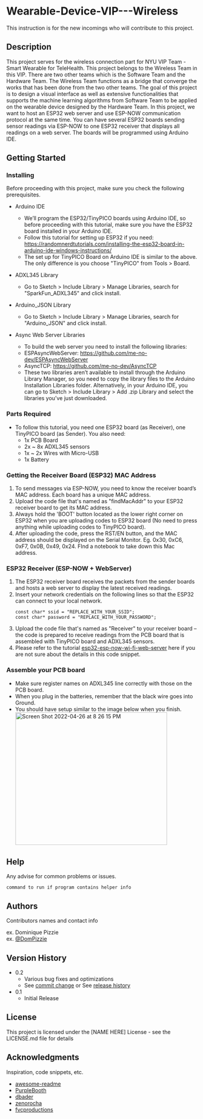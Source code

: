 # Wearable-Device-VIP---Wireless

This instruction is for the new incomings who will contribute to this project.

## Description

This project serves for the wireless connection part for NYU VIP Team - Smart Wearable for TeleHealth.
This project belongs to the Wireless Team in this VIP. There are two other teams which is the Software Team and the Hardware Team.
The Wireless Team functions as a bridge that converge the works that has been done from the two other teams.
The goal of this project is to design a visual interface as well as extensive functionalities that supports the machine learning algorithms from Software Team to be applied on the wearable device designed by the Hardware Team.
In this project, we want to host an ESP32 web server and use ESP-NOW communication protocol at the same time. You can have several ESP32 boards sending sensor readings via ESP-NOW to one ESP32 receiver that displays all readings on a web server. The boards will be programmed using Arduino IDE.


## Getting Started

### Installing
Before proceeding with this project, make sure you check the following prerequisites.

* Arduino IDE 
    - We’ll program the ESP32/TinyPICO boards using Arduino IDE, so before proceeding with this tutorial, make sure you have the ESP32 board installed in your Arduino IDE. 
    - Follow this tutorial for setting up ESP32 if you need: https://randomnerdtutorials.com/installing-the-esp32-board-in-arduino-ide-windows-instructions/
    - The set up for TinyPICO Board on Arduino IDE is similar to the above. The only difference is you choose "TinyPICO" from Tools > Board. 
    
* ADXL345 Library
    - Go to Sketch > Include Library > Manage Libraries, search for "SparkFun_ADXL345" and click install.
    
* Arduino_JSON Library
    - Go to Sketch > Include Library > Manage Libraries, search for "Arduino_JSON" and click install.

* Async Web Server Libraries
    - To build the web server you need to install the following libraries:
    - ESPAsyncWebServer: https://github.com/me-no-dev/ESPAsyncWebServer
    - AsyncTCP: https://github.com/me-no-dev/AsyncTCP
    - These two libraries aren’t available to install through the Arduino Library Manager, so you need to copy the library files to the Arduino Installation Libraries folder. Alternatively, in your Arduino IDE, you can go to Sketch > Include Library > Add .zip Library and select the libraries you’ve just downloaded.
    

### Parts Required
* To follow this tutorial, you need one ESP32 board (as Receiver), one TinyPICO board (as Sender). You also need:
    - 1x PCB Board
    - 2x ~ 8x ADXL345 sensors
    - 1x ~ 2x Wires with Micro-USB
    - 1x Battery
    

### Getting the Receiver Board (ESP32) MAC Address
1. To send messages via ESP-NOW, you need to know the receiver board’s MAC address. Each board has a unique MAC address.
2. Upload the code file that's named as "findMacAddr" to your ESP32 receiver board to get its MAC address.
3. Always hold the 'BOOT' button located as the lower right corner on ESP32 when you are uploading codes to ESP32 board (No need to press anything while uploading codes to TinyPICO board).
4. After uploading the code, press the RST/EN button, and the MAC address should be displayed on the Serial Monitor. Eg. 0x30, 0xC6, 0xF7, 0x0B, 0x49, 0x24. FInd a notebook to take down this Mac address.


### ESP32 Receiver (ESP-NOW + WebServer)
1. The ESP32 receiver board receives the packets from the sender boards and hosts a web server to display the latest received readings.
2. Insert your network credentials on the following lines so that the ESP32 can connect to your local network.
    ```
    const char* ssid = "REPLACE_WITH_YOUR_SSID";
    const char* password = "REPLACE_WITH_YOUR_PASSWORD";
    ```
3. Upload the code file that's named as "Receiver" to your receiver board – the code is prepared to receive readings from the PCB board that is assembled with TinyPICO board and ADXL345 sensors.
4. Please refer to the tutorial [esp32-esp-now-wi-fi-web-server](https://randomnerdtutorials.com/esp32-esp-now-wi-fi-web-server/) here if you are not sure about the details in this code snippet. 


### Assemble your PCB board
* Make sure register names on ADXL345 line correctly with those on the PCB board.
* When you plug in the batteries, remember that the black wire goes into Ground.
* You should have setup similar to the image below when you finish.
    <img  alt="Screen Shot 2022-04-26 at 8 26 15 PM" src="https://user-images.githubusercontent.com/46912813/165414280-6dcf3874-aabe-411f-be3a-a2e49bc9b484.png" width="400" height="350">





## Help

Any advise for common problems or issues.
```
command to run if program contains helper info
```

## Authors

Contributors names and contact info

ex. Dominique Pizzie  
ex. [@DomPizzie](https://twitter.com/dompizzie)

## Version History

* 0.2
    * Various bug fixes and optimizations
    * See [commit change]() or See [release history]()
* 0.1
    * Initial Release

## License

This project is licensed under the [NAME HERE] License - see the LICENSE.md file for details

## Acknowledgments

Inspiration, code snippets, etc.
* [awesome-readme](https://github.com/matiassingers/awesome-readme)
* [PurpleBooth](https://gist.github.com/PurpleBooth/109311bb0361f32d87a2)
* [dbader](https://github.com/dbader/readme-template)
* [zenorocha](https://gist.github.com/zenorocha/4526327)
* [fvcproductions](https://gist.github.com/fvcproductions/1bfc2d4aecb01a834b46)
